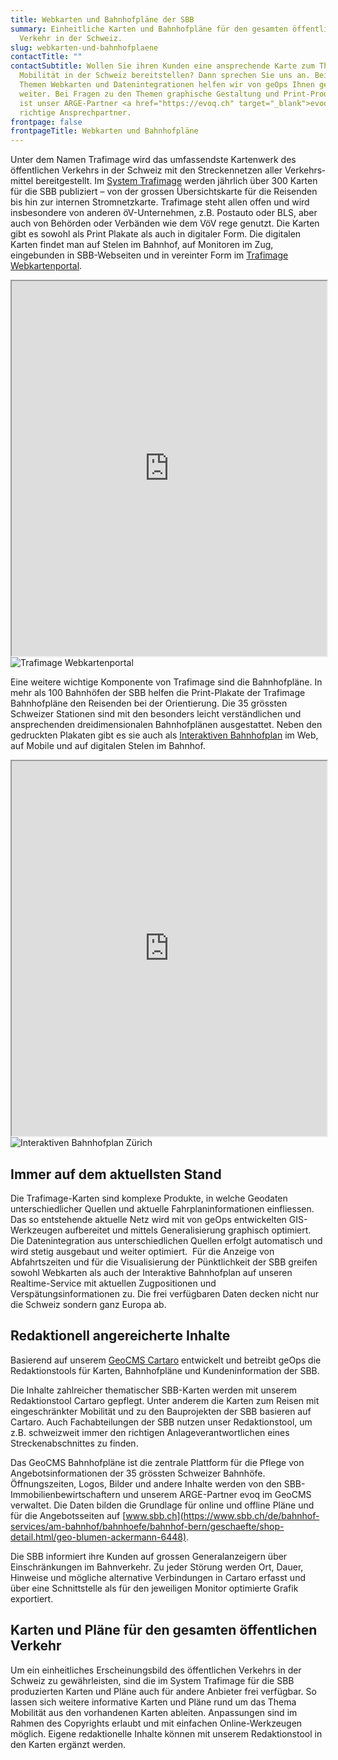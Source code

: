 ```yaml
---
title: Webkarten und Bahnhofpläne der SBB
summary: Einheitliche Karten und Bahnhofpläne für den gesamten öffentlichen
  Verkehr in der Schweiz.
slug: webkarten-und-bahnhofplaene
contactTitle: ""
contactSubtitle: Wollen Sie ihren Kunden eine ansprechende Karte zum Thema
  Mobilität in der Schweiz bereitstellen? Dann sprechen Sie uns an. Bei den
  Themen Webkarten und Datenintegrationen helfen wir von geOps Ihnen gern
  weiter. Bei Fragen zu den Themen graphische Gestaltung und Print-Produktion
  ist unser ARGE-Partner <a href="https://evoq.ch" target="_blank">evoq</a> der
  richtige Ansprechpartner.
frontpage: false
frontpageTitle: Webkarten und Bahnhofpläne
---
```

Unter dem Namen Trafimage wird das um­fassendste Kartenwerk des öffentlichen Ver­kehrs in der Schweiz mit den Strecken­netzen aller Ver­kehrs­mittel bereitgestellt. Im [System Trafimage](http://trafimage.ch/) werden jährlich über 300 Karten für die SBB publiziert – von der grossen Übersichtskarte für die Reisenden bis hin zur internen Stromnetzkarte. Trafimage steht allen offen und wird insbesondere von anderen öV-Unternehmen, z.B. Postauto oder BLS, aber auch von Behörden oder Verbänden wie dem VöV rege genutzt. Die Karten gibt es sowohl als Print Plakate als auch in digitaler Form. Die digitalen Karten findet man auf Stelen im Bahnhof, auf Monitoren im Zug, eingebunden in SBB-Webseiten und in vereinter Form im [Trafimage Webkartenportal](https://maps.trafimage.ch/).

<iframe src="https://maps2.trafimage.ch/ch.sbb.infrastruktur?disabled=header,footer,menu" width="100%" height="600" title="Traifmage Webkartenportal" class="hidden lg:block border-gray-lighter border-2"></iframe>
<img src="/images/solution/webkarten-und-bahnhofplaene/webkartenportal.png" alt="Trafimage Webkartenportal" class="w-full mx-auto lg:hidden"></iframe>

Eine weitere wichtige Komponente von Trafimage sind die Bahnhofpläne. In mehr als 100 Bahnhöfen der SBB helfen die Print-Plakate der Trafimage Bahnhofpläne den Reisenden bei der Orientierung. Die 35 grössten Schweizer Stationen sind mit den besonders leicht verständlichen und ansprechenden dreidimensionalen Bahnhofplänen ausgestattet. Neben den gedruckten Plakaten gibt es sie auch als [Interaktiven Bahnhofplan](https://plans.trafimage.ch/) im Web, auf Mobile und auf digitalen Stelen im Bahnhof.

<iframe src="https://plans.trafimage.ch/zuerich-hb?disabled=header,footer" width="100%" height="600" title="Interaktiven Bahnhofplan Zürich" class="hidden lg:block border-gray-lighter border-2"></iframe>
<img src="/images/solution/webkarten-und-bahnhofplaene/bahnhofplan.png" alt="Interaktiven Bahnhofplan Zürich" class="w-full mx-auto lg:hidden"></iframe>

## Immer auf dem aktuellsten Stand

Die Trafimage-Karten sind komplexe Produkte, in welche Geodaten unterschiedlicher Quellen und aktuelle Fahrplaninformationen einfliessen. Das so entstehende aktuelle Netz wird mit von geOps entwickelten GIS-Werkzeugen aufbereitet und mittels Generalisierung graphisch optimiert. Die Datenintegration aus unterschiedlichen Quellen erfolgt automatisch und wird stetig ausgebaut und weiter optimiert.  Für die Anzeige von Abfahrtszeiten und für die Visualisierung der Pünktlichkeit der SBB greifen sowohl Webkarten als auch der Interaktive Bahnhofplan auf unseren Realtime-Service mit aktuellen Zugpositionen und Verspätungsinformationen zu. Die frei verfügbaren Daten decken nicht nur die Schweiz sondern ganz Europa ab.

## Redaktionell angereicherte Inhalte

Basierend auf unserem [GeoCMS Cartaro](/solution/cartaro) entwickelt und betreibt geOps die Redaktionstools für Karten, Bahnhofpläne und Kundeninformation der SBB.

Die Inhalte zahlreicher thematischer SBB-Karten werden mit unserem Redaktionstool Cartaro gepflegt. Unter anderem die Karten zum Reisen mit eingeschränkter Mobilität und zu den Bauprojekten der SBB basieren auf Cartaro. Auch Fachabteilungen der SBB nutzen unser Redaktionstool, um z.B. schweizweit immer den richtigen Anlageverantwortlichen eines Streckenabschnittes zu finden.

Das GeoCMS Bahnhofpläne ist die zentrale Plattform für die Pflege von Angebotsinformationen der 35 grössten Schweizer Bahnhöfe. Öffnungszeiten, Logos, Bilder und andere Inhalte werden von den SBB-Immobilienbewirtschaftern und unserem ARGE-Partner evoq im GeoCMS verwaltet. Die Daten bilden die Grundlage für online und offline Pläne und für die Angebotsseiten auf [www.sbb.ch](https://www.sbb.ch/de/bahnhof-services/am-bahnhof/bahnhoefe/bahnhof-bern/geschaefte/shop-detail.html/geo-blumen-ackermann-6448).

Die SBB informiert ihre Kunden auf grossen Generalanzeigern über Einschränkungen im Bahnverkehr. Zu jeder Störung werden Ort, Dauer, Hinweise und mögliche alternative Verbindungen in Cartaro erfasst und über eine Schnittstelle als für den jeweiligen Monitor optimierte Grafik exportiert.

## Karten und Pläne für den gesamten öffentlichen Verkehr

Um ein einheitliches Erscheinungsbild des öffentlichen Verkehrs in der Schweiz zu gewährleisten, sind die im System Trafimage für die SBB produzierten Karten und Pläne auch für andere Anbieter frei verfügbar. So lassen sich weitere informative Karten und Pläne rund um das Thema Mobilität aus den vorhandenen Karten ableiten. Anpassungen sind im Rahmen des Copyrights erlaubt und mit einfachen Online-Werkzeugen möglich. Eigene redaktionelle Inhalte können mit unserem Redaktionstool in den Karten ergänzt werden.